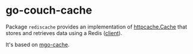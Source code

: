 go-couch-cache
============

Package `rediscache` provides an implementation of [httpcache.Cache](https://github.com/gregjones/httpcache/blob/master/httpcache.go#L30) that stores and retrieves data using a Redis ([client](http://gopkg.in/redis.v3)).

It's based on [mgo-cache](https://github.com/mcuadros/go-mgo-cache).
